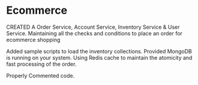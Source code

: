 # Ecommerce

CREATED A Order Service, Account Service, Inventory Service & User Service.
Maintaining all the checks and conditions to place an order for ecommerce shopping

Added sample scripts to load the inventory collections. Provided MongoDB is running on your system.
Using Redis cache to maintain the atomicity and fast processing of the order.

Properly Commented code.
